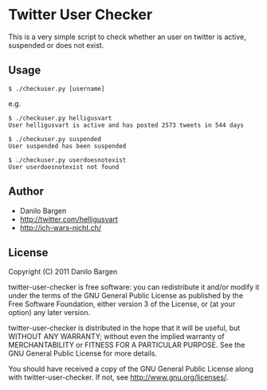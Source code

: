 Twitter User Checker
====================

This is a very simple script to check whether an user on twitter is active, suspended or does not exist.

Usage
-----

    $ ./checkuser.py [username]

e.g.

    $ ./checkuser.py helligusvart
    User helligusvart is active and has posted 2573 tweets in 544 days

    $ ./checkuser.py suspended
    User suspended has been suspended

    $ ./checkuser.py userdoesnotexist
    User userdoesnotexist not found

Author
------

* Danilo Bargen <gezuru at gmail.com>
* http://twitter.com/helligusvart
* http://ich-wars-nicht.ch/

License
-------

Copyright (C) 2011 Danilo Bargen

twitter-user-checker is free software: you can redistribute it and/or modify it under the terms of the GNU General Public License as published by the Free Software Foundation, either version 3 of the License, or (at your option) any later version.

twitter-user-checker is distributed in the hope that it will be useful, but WITHOUT ANY WARRANTY; without even the implied warranty of MERCHANTABILITY or FITNESS FOR A PARTICULAR PURPOSE. See the GNU General Public License for more details.

You should have received a copy of the GNU General Public License along with twitter-user-checker. If not, see http://www.gnu.org/licenses/.
